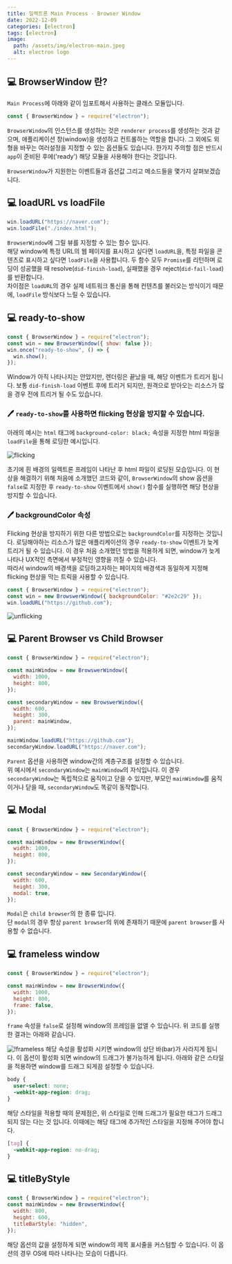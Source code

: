 ```yaml
---
title: 일렉트론 Main Process - Browser Window
date: 2022-12-09
categories: [electron]
tags: [electron]
image:
  path: /assets/img/electron-main.jpeg
  alt: electron logo
---
```


## 💻 BrowserWindow 란?

`Main Process`에 아래와 같이 임포트해서 사용하는 클래스 모듈입니다.

```js
const { BrowserWindow } = require("electron");
```

`BrowserWindow`의 인스턴스를 생성하는 것은 `renderer process`를 생성하는 것과 같으며, 애플리케이션 창(window)을 생성하고 컨트롤하는 역할을 합니다. 그 외에도 외형을 바꾸는 여러설정을 지정할 수 있는 옵션들도 있습니다. 한가지 주의할 점은 반드시 `app`이 준비된 후에('ready') 해당 모듈을 사용해야 한다는 것입니다.

`BrowserWindow`가 지원한는 이벤트들과 옵션값 그리고 메소드들을 몇가지 살펴보겠습니다.

## 💻 loadURL vs loadFile

```js
win.loadURL("https://naver.com");
win.loadFile("./index.html");
```

`BrowserWindow`에 그릴 뷰를 지정할 수 있는 함수 입니다.  
해당 window에 특정 URL의 웹 페이지를 표시하고 싶다면 `loadURL`을, 특정 파일을 콘텐츠로 표시하고 싶다면 `loadFile`을 사용합니다. 두 함수 모두 `Promise`를 리턴하며 로딩이 성공했을 때 resolve(`did-finish-load`), 실패했을 경우 reject(`did-fail-load`)를 반환합니다.  
차이점은 `loadURL`의 경우 실제 네트워크 통신을 통해 컨텐츠를 불러오는 방식이기 때문에, `loadFile` 방식보다 느릴 수 있습니다.

## 💻 ready-to-show

```js
const { BrowserWindow } = require("electron");
const win = new BrowserWindow({ show: false });
win.once("ready-to-show", () => {
  win.show();
});
```

Window가 아직 나타나지는 안았지만, 렌더링은 끝났을 때, 해당 이벤트가 트리거 됩니다. 보통 `did-finish-load` 이벤트 후에 트리거 되지만, 원격으로 받아오는 리소스가 많을 경우 전에 트리거 될 수도 있습니다.

### 🖊 `ready-to-show`를 사용하면 flicking 현상을 방지할 수 있습니다.

아래의 예시는 `html` 태그에 `background-color: black;` 속성을 지정한 html 파일을 `loadFile`을 통해 로딩한 예시입니다.

![flicking](/assets/img/main-browser/flicking.gif)

초기에 흰 배경의 일렉트론 프레임이 나타난 후 html 파일이 로딩된 모습입니다. 이 현상을 해결하기 위해 처음에 소개했던 코드와 같이, `BrowserWindow`의 show 옵션을 `false`로 지정한 후 `ready-to-show` 이벤트에서 `show()` 함수를 실행하면 해당 현상을 방지할 수 있습니다.

### 🖊 backgroundColor 속성

Flicking 현상을 방지하기 위한 다른 방법으로는 `backgroundColor`를 지정하는 것입니다. 로딩해야하는 리소스가 많은 애플리케이션의 경우 `ready-to-show` 이벤트가 늦게 트리거 될 수 있습니다. 이 경우 처음 소개했던 방법을 적용하게 되면, window가 늦게 나타나 UX적인 측면에서 부정적인 영향을 끼칠 수 있습니다.  
따라서 window의 배경색을 로딩하고자하는 페이지의 배경색과 동일하게 지정해 flicking 현상을 막는 트릭을 사용할 수 있습니다.

```js
const { BrowserWindow } = require("electron");
const win = new BrowswerWindow({ backgroundColor: "#2e2c29" });
win.loadURL("https://github.com");
```

![unflicking](/assets/img/main-browser/unflicking.gif)

## 💻 Parent Browser vs Child Browser

```js
const { BrowserWindow } = require("electron");

const mainWindow = new BrowswerWindow({
  width: 1000,
  height: 800,
});

const secondaryWindow = new BrowswerWindow({
  width: 600,
  height: 300,
  parent: mainWindow,
});

mainWindow.loadURL("https://github.com");
secondaryWindow.loadURL("https://naver.com");
```

`Parent` 옵션을 사용하면 window간의 계층구조를 설정할 수 있습니다.  
위 예시에서 `secondaryWindow`는 `mainWindow`의 자식입니다. 이 경우 `secondaryWindow`는 독립적으로 움직이고 닫을 수 있지만, 부모인 `mainWindow`를 움직이거나 닫을 때, `secondaryWindow`도 똑같이 동작합니다.

## 💻 Modal

```js
const { BrowserWindow } = require("electron");

const mainWindow = new BrowserWindow({
  width: 1000,
  height: 800,
});

const secondaryWindow = new SecondaryWindow({
  width: 600,
  height: 300,
  modal: true,
});
```

`Modal`은 `child browser`의 한 종류 입니다.  
단 `modal`의 경우 항상 `parent browser`의 위에 존재하기 때문에 `parent browser`를 사용할 수 없습니다.

## 💻 frameless window

```js
const { BrowserWindow } = require("electron");

const mainWindow = new BrowserWindow({
  width: 1000,
  height: 800,
  frame: false,
});
```

`frame` 속성을 `false`로 설정해 window의 프레임을 없앨 수 있습니다. 위 코드를 실행한 결과는 아래와 같습니다.

![!frameless](/assets/img/main-browser/frameless.png)
해당 속성을 활성화 시키면 window의 상단 바(bar)가 사라지게 됩니다. 이 옵션이 활성화 되면 window의 드래그가 불가능하게 됩니다. 아래와 같은 스타일을 적용하면 window를 드래그 되게끔 설정할 수 있습니다.

```css
body {
  user-select: none;
  -webkit-app-region: drag;
}
```

해당 스타일을 적용할 때의 문제점은, 위 스타일로 인해 드래그가 필요한 태그가 드래그 되지 않는 다는 것 입니다. 이때에는 해당 태그에 추가적인 스타일을 지정해 주어야 합니다.

```css
[tag] {
  -webkit-app-region: no-drag;
}
```

## 💻 titleByStyle

```js
const { BrowserWindow } = require("electron");
const mainWindow = new BrowserWindow({
  width: 800,
  height: 600,
  titleBarStyle: "hidden",
});
```

해당 옵션의 값을 설정하게 되면 window의 제목 표시줄을 커스텀할 수 있습니다. 이 옵션의 경우 OS에 따라 나타나는 모습이 다릅니다.
